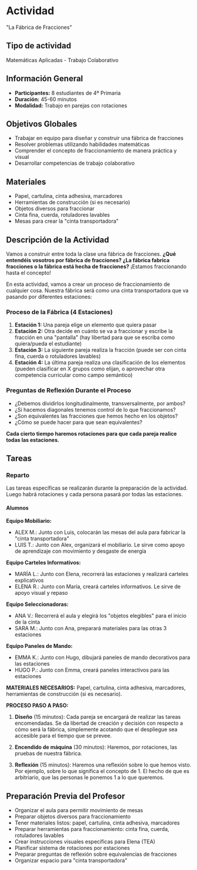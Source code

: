 # Actividad
"La Fábrica de Fracciones"

## Tipo de actividad
Matemáticas Aplicadas - Trabajo Colaborativo

## Información General
- **Participantes:** 8 estudiantes de 4º Primaria
- **Duración:** 45-60 minutos
- **Modalidad:** Trabajo en parejas con rotaciones

## Objetivos Globales
- Trabajar en equipo para diseñar y construir una fábrica de fracciones
- Resolver problemas utilizando habilidades matemáticas
- Comprender el concepto de fraccionamiento de manera práctica y visual
- Desarrollar competencias de trabajo colaborativo

## Materiales
- Papel, cartulina, cinta adhesiva, marcadores
- Herramientas de construcción (si es necesario)
- Objetos diversos para fraccionar
- Cinta fina, cuerda, rotuladores lavables
- Mesas para crear la "cinta transportadora"

## Descripción de la Actividad

Vamos a construir entre toda la clase una fábrica de fracciones. **¿Qué entendéis vosotros por fábrica de fracciones? ¿La fábrica fabrica fracciones o la fábrica está hecha de fracciones?** ¡Estamos fraccionando hasta el concepto!

En esta actividad, vamos a crear un proceso de fraccionamiento de cualquier cosa. Nuestra fábrica será como una cinta transportadora que va pasando por diferentes estaciones:

### Proceso de la Fábrica (4 Estaciones)

1. **Estación 1:** Una pareja elige un elemento que quiera pasar
2. **Estación 2:** Otra decide en cuánto se va a fraccionar y escribe la fracción en una "pantalla" (hay libertad para que se escriba como quiera/pueda el estudiante)
3. **Estación 3:** La siguiente pareja realiza la fracción (puede ser con cinta fina, cuerda o rotuladores lavables)
4. **Estación 4:** La última pareja realiza una clasificación de los elementos (pueden clasificar en X grupos como elijan, o aprovechar otra competencia curricular como campo semántico)

### Preguntas de Reflexión Durante el Proceso
- ¿Debemos dividirlos longitudinalmente, transversalmente, por ambos?
- ¿Si hacemos diagonales tenemos control de lo que fraccionamos?
- ¿Son equivalentes las fracciones que hemos hecho en los objetos?
- ¿Cómo se puede hacer para que sean equivalentes?

**Cada cierto tiempo haremos rotaciones para que cada pareja realice todas las estaciones.**

## Tareas

### Reparto
Las tareas específicas se realizarán durante la preparación de la actividad. Luego habrá rotaciones y cada persona pasará por todas las estaciones.

#### Alumnos

**Equipo Mobiliario:**
- ALEX M.: Junto con Luis, colocarán las mesas del aula para fabricar la "cinta transportadora"
- LUIS T.: Junto con Alex, organizará el mobiliario. Le sirve como apoyo de aprendizaje con movimiento y desgaste de energía

**Equipo Carteles Informativos:**
- MARÍA L.: Junto con Elena, recorrerá las estaciones y realizará carteles explicativos
- ELENA R.: Junto con María, creará carteles informativos. Le sirve de apoyo visual y repaso

**Equipo Seleccionadoras:**
- ANA V.: Recorrerá el aula y elegirá los "objetos elegibles" para el inicio de la cinta
- SARA M.: Junto con Ana, preparará materiales para las otras 3 estaciones

**Equipo Paneles de Mando:**
- EMMA K.: Junto con Hugo, dibujará paneles de mando decorativos para las estaciones
- HUGO P.: Junto con Emma, creará paneles interactivos para las estaciones 

**MATERIALES NECESARIOS:** Papel, cartulina, cinta adhesiva, marcadores, herramientas de construcción (si es necesario).

**PROCESO PASO A PASO:**

1. **Diseño** (15 minutos): Cada pareja se encargará de realizar las tareas encomendadas. 
Se da libertad de creación y decisión con respecto a cómo será la fábrica, simplemente acotando que el despliegue sea accesible 
para el tiempo que se prevee. 

2. **Encendido de máquina** (30 minutos): Haremos, por rotaciones, las pruebas de nuestra fábrica.

3. **Reflexión** (15 minutos): Haremos una reflexión sobre lo que hemos visto. Por ejemplo, sobre lo que significa el concepto de 1. El hecho de que es arbitriario, que 
las personas le ponemos 1 a lo que queremos. 

## Preparación Previa del Profesor

- Organizar el aula para permitir movimiento de mesas
- Preparar objetos diversos para fraccionamiento
- Tener materiales listos: papel, cartulina, cinta adhesiva, marcadores
- Preparar herramientas para fraccionamiento: cinta fina, cuerda, rotuladores lavables
- Crear instrucciones visuales específicas para Elena (TEA)
- Planificar sistema de rotaciones por estaciones
- Preparar preguntas de reflexión sobre equivalencias de fracciones
- Organizar espacio para "cinta transportadora"


